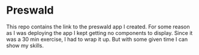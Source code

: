 # Preswald
This repo contains the link to the preswald app I created. For some reason as I was deploying the app I kept getting no components to display. Since it was a 30 min exercise, I had to wrap it up. But with some given time I can show my skills.
